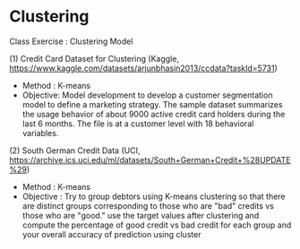 # Clustering
Class Exercise : Clustering Model 


(1) Credit Card Dataset for Clustering 
(Kaggle, https://www.kaggle.com/datasets/arjunbhasin2013/ccdata?taskId=5731)

- Method : K-means
- Objective: 
Model development to develop a customer segmentation model to define a marketing strategy. 
The sample dataset summarizes the usage behavior of about 9000 active credit card holders during the last 6 months. The file is at a customer level with 18 behavioral variables.

(2) South German Credit Data 
(UCI, https://archive.ics.uci.edu/ml/datasets/South+German+Credit+%28UPDATE%29)

- Method : K-means
- Objective : 
Try to group debtors using K-means clustering so that there are distinct groups corresponding to those who are "bad" credits vs those who are "good." 
use the target values after clustering and compute the percentage of good credit vs bad credit for each group and your overall accuracy of prediction using cluster
